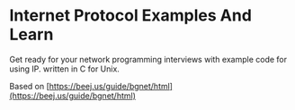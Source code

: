 # Internet Protocol Examples And Learn
Get ready for your network programming interviews with example code for using IP. written in C for Unix.

Based on [https://beej.us/guide/bgnet/html](https://beej.us/guide/bgnet/html)